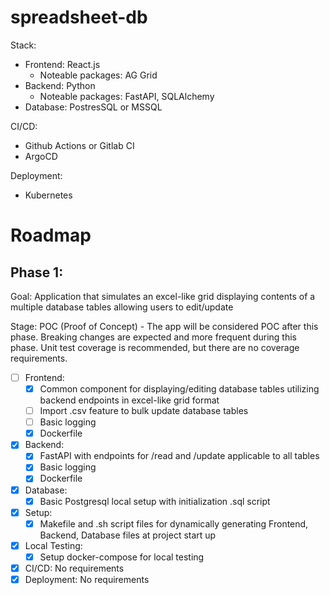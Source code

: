 # spreadsheet-db

Stack:
- Frontend: React.js
    - Noteable packages: AG Grid
- Backend: Python
    - Noteable packages: FastAPI, SQLAlchemy
- Database: PostresSQL or MSSQL

CI/CD:
- Github Actions or Gitlab CI
- ArgoCD

Deployment:
- Kubernetes

# Roadmap
## Phase 1:

Goal: Application that simulates an excel-like grid displaying contents of a multiple database tables allowing users to edit/update

Stage: POC (Proof of Concept) - The app will be considered POC after this phase. Breaking changes are expected and more frequent during this phase. Unit test coverage is recommended, but there are no coverage requirements.

- [ ] Frontend:
    - [x] Common component for displaying/editing database tables utilizing backend endpoints in excel-like grid format
    - [ ] Import .csv feature to bulk update database tables
    - [ ] Basic logging
    - [x] Dockerfile
- [x] Backend: 
    - [x] FastAPI with endpoints for /read and /update applicable to all tables
    - [x] Basic logging
    - [x] Dockerfile
- [x] Database: 
    - [x] Basic Postgresql local setup with initialization .sql script
- [x] Setup:
    - [x] Makefile and .sh script files for dynamically generating Frontend, Backend, Database files at project start up
- [x] Local Testing:
    - [x] Setup docker-compose for local testing
- [x] CI/CD: No requirements
- [x] Deployment: No requirements
